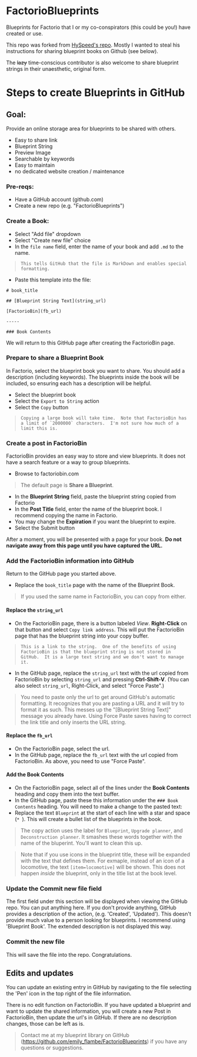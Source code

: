 # FactorioBlueprints
Blueprints for Factorio that I or my co-conspirators (this could be you!) have created or use.

This repo was forked from [HySpeed's repo](https://github.com/HySpeed/FactorioBlueprints). Mostly I wanted to steal his instructions for sharing blueprint books on Github (see below).

The ~~lazy~~ time-conscious contributor is also welcome to share blueprint strings in their unaesthetic, original form.

# Steps to create Blueprints in GitHub

## Goal:
Provide an online storage area for blueprints to be shared with others.
- Easy to share link
- Blueprint String
- Preview Image
- Searchable by keywords
- Easy to maintain
- no dedicated website creation / maintenance

### Pre-reqs:
- Have a GitHub account (github.com)
- Create a new repo (e.g. "FactorioBlueprints")

### **Create a Book**:
- Select "Add file" dropdown
- Select "Create new file" choice
- In the `file name` field, enter the name of your book and add `.md` to the name.
>     This tells GitHub that the file is MarkDown and enables special formatting.
- Paste this template into the file:

```
# book_title

## [Blueprint String Text](string_url)

[FactorioBin](fb_url)

-----

### Book Contents
```

We will return to this GitHub page after creating the FactorioBin page.


### **Prepare to share a Blueprint Book**
In Factorio, select the blueprint book you want to share.  You should add a description (including keywords).  The blueprints inside the book will be included, so ensuring each has a description will be helpful.
- Select the blueprint book
- Select the `Export to String` action
- Select the `Copy` button
>     Copying a large book will take time.  Note that FactorioBin has a limit of `2000000` characters.  I'm not sure how much of a limit this is.


### **Create a post in FactorioBin**
FactorioBin provides an easy way to store and view blueprints.  It does not have a search feature or a way to group blueprints.
- Browse to factoriobin.com
> The default page is **Share a Blueprint**.
- In the **Blueprint String** field, paste the blueprint string copied from Factorio
- In the **Post Title** field, enter the name of the blueprint book.  I recommend copying the name in Factorio.
- You may change the **Expiration** if you want the blueprint to expire.
- Select the Submit button

After a moment, you will be presented with a page for your book.  **Do not navigate away from this page until you have captured the URL.**

### **Add the FactorioBin information into GitHub**
Return to the GitHub page you started above.
- Replace the `book_title` page with the name of the Blueprint Book.  
>   If you used the same name in FactorioBin, you can copy from either.

#### Replace the `string_url`
- On the FactorioBin page, there is a button labeled *View*.  **Right-Click** on that button and select `Copy link address`.  This will put the FactorioBin page that has the blueprint string into your copy buffer.
>     This is a link to the string.  One of the benefits of using FactorioBin is that the blueprint string is not stored in GitHub.  It is a large text string and we don't want to manage it.
- In the GitHub page, replace the `string_url` text with the url copied from FactorioBin by selecting `string_url` and pressing **Ctrl-Shift-V**.  (You can also select `string_url`, Right-Click, and select "Force Paste".)
> You need to paste only the url to get around GitHub's automatic formatting.  It recognizes that you are pasting a URL and it will try to format it as such.  This messes up the "[Blueprint String Text]" message you already have.  Using Force Paste saves having to correct the link title and only inserts the URL string.

#### Replace the `fb_url`
- On the FactorioBin page, select the url.
- In the GitHub page, replace the `fb_url` text with the url copied from FactorioBin.  As above, you need to use "Force Paste". 

#### Add the Book Contents
- On the FactorioBin page, select all of the lines under the **Book Contents** heading and copy them into the text buffer.
- In the GitHub page, paste these this information under the `### Book Contents` heading.  You will need to make a change to the pasted text:
 - Replace the text `Blueprint` at the start of each line with a star and space (`* `).  This will create a bullet list of the blueprints in the book.
 >    The copy action uses the label for `Blueprint`, `Upgrade planner`, and `Deconstruction planner`.  It smashes these words together with the name of the bluperint.  You'll want to clean this up.
 
 
 >  Note that if you use icons in the blueprint title, these will be expanded with the text that defines them.  For exmaple, instead of an icon of a locomotive, the text `[item=locomotive]` will be shown.  This does not happen _inside_ the blueprint, only in the title list at the book level. 

### **Update the Commit new file field**
The first field under this section will be displayed when viewing the GitHub repo.  You can put anything here.  If you don't provide anything, GitHub provides a description of the action, (e.g. 'Created', 'Updated').  This doesn't provide much value to a person looking for blueprints.  I recommend using 'Blueprint Book'. The extended description is not displayed this way.

### **Commit the new file**
This will save the file into the repo.  Congratulations.


## Edits and updates
You can update an existing entry in GitHub by navigating to the file selecting the 'Pen' icon in the top right of the file information.  

There is no edit function on FactorioBin.  If you have updated a blueprint and want to update the shared information, you will create a new Post in FactorioBin, then update the url's in GitHub.  If there are no description changes, those can be left as is.

> Contact me at my blueprint library on GitHub (https://github.com/emily_flambe/FactorioBlueprints) if you have any questions or suggestions.
